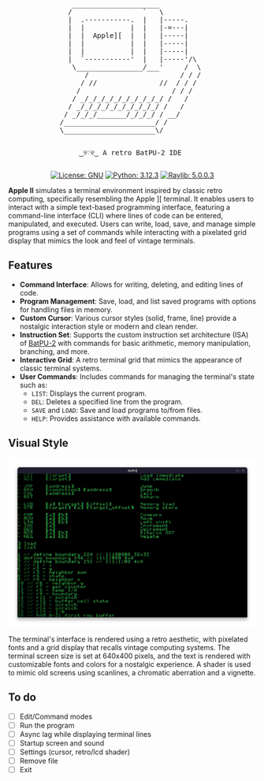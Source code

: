 <div align="center">
    <pre>
   _____________________           
  /                 `   \          
  |  .-----------.  |   |-----.    
  |  |           |  |   |-=---|    
  |  |  Apple][  |  |   |-----|    
  |  |           |  |   |-----|    
  |  |           |  |   |-----|    
  |  `-----------'  |   |-----'/\  
   \________________/___'     /  \ 
      /                      / / / 
     / //               //  / / /  
    /                      / / /   
   / _/_/_/_/_/_/_/_/_/_/ /   /    
  / _/_/_/_/_/_/_/_/_/_/ /   /     
 / _/_/_/_______/_/_/_/ / __/      
/______________________/ /         
\______________________\/          

‿୨♡୧‿
A retro BatPU-2 IDE
  </pre>

  [![License: GNU](https://img.shields.io/badge/License-GNU-7245a8?style=for-the-badge)](https://www.gnu.org/)
  [![Python: 3.12.3](https://img.shields.io/badge/Python-3-3d51a1?style=for-the-badge)](https://www.python.org/)
  [![Raylib: 5.0.0.3](https://img.shields.io/badge/Raylib-5-b2395d?style=for-the-badge)](https://electronstudio.github.io/raylib-python-cffi/)

</div>

**Apple II** simulates a terminal environment inspired by classic retro computing, specifically resembling the Apple ][ terminal. It enables users to interact with a simple text-based programming interface, featuring a command-line interface (CLI) where lines of code can be entered, manipulated, and executed. Users can write, load, save, and manage simple programs using a set of commands while interacting with a pixelated grid display that mimics the look and feel of vintage terminals.

## Features
- **Command Interface**: Allows for writing, deleting, and editing lines of code.
- **Program Management**: Save, load, and list saved programs with options for handling files in memory.
- **Custom Cursor**: Various cursor styles (solid, frame, line) provide a nostalgic interaction style or modern and clean render.
- **Instruction Set**: Supports the custom instruction set architecture (ISA) of [BatPU-2](https://github.com/mattbatwings/BatPU-2) with commands for basic arithmetic, memory manipulation, branching, and more.
- **Interactive Grid**: A retro terminal grid that mimics the appearance of classic terminal systems.
- **User Commands**: Includes commands for managing the terminal's state such as:
  - `LIST`: Displays the current program.
  - `DEL`: Deletes a specified line from the program.
  - `SAVE` and `LOAD`: Save and load programs to/from files.
  - `HELP`: Provides assistance with available commands.

## Visual Style
![Screenshot](screenshot.png)

The terminal's interface is rendered using a retro aesthetic, with pixelated fonts and a grid display that recalls vintage computing systems. The terminal screen size is set at 640x400 pixels, and the text is rendered with customizable fonts and colors for a nostalgic experience. A shader is used to mimic old screens using scanlines, a chromatic aberration and a vignette.

## To do
- [ ] Edit/Command modes
- [ ] Run the program
- [ ] Async lag while displaying terminal lines
- [ ] Startup screen and sound
- [ ] Settings (cursor, retro/lcd shader)
- [ ] Remove file
- [ ] Exit
